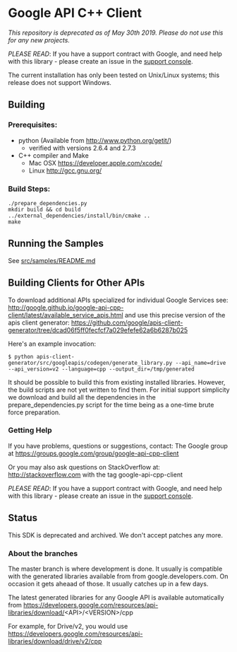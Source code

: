 # Google API C++ Client

*This repository is deprecated as of May 30th 2019. Please do not use this for any new projects.*

*PLEASE READ*: If you have a support contract with Google, and need help with this library - please create an issue in the [support console](https://cloud.google.com/support/).

The current installation has only been tested on Unix/Linux systems;
this release does not support Windows.

## Building

### Prerequisites:
* python   (Available from http://www.python.org/getit/)
  - verified with versions 2.6.4 and 2.7.3
* C++ compiler and Make
  - Mac OSX https://developer.apple.com/xcode/
  - Linux   http://gcc.gnu.org/

### Build Steps:

    ./prepare_dependencies.py
    mkdir build && cd build
    ../external_dependencies/install/bin/cmake ..
    make

## Running the Samples

See [src/samples/README.md](src/samples/README.md)


## Building Clients for Other APIs

To download additional APIs specialized for individual Google Services see:
http://google.github.io/google-api-cpp-client/latest/available_service_apis.html
and use this precise version of the apis client generator:
https://github.com/google/apis-client-generator/tree/dcad06f5ff0fecfcf7a029efefe62a6b6287b025

Here's an example invocation:

    $ python apis-client-generator/src/googleapis/codegen/generate_library.py --api_name=drive --api_version=v2 --language=cpp --output_dir=/tmp/generated

It should be possible to build this from existing installed libraries.
However, the build scripts are not yet written to find them. For initial
support simplicity we download and build all the dependencies in the
prepare_dependencies.py script for the time being as a one-time brute
force preparation.

### Getting Help

If you have problems, questions or suggestions, contact:
  The Google group at https://groups.google.com/group/google-api-cpp-client

Or you may also ask questions on StackOverflow at:
   http://stackoverflow.com with the tag google-api-cpp-client

*PLEASE READ*: If you have a support contract with Google, and need help with this library - please create an issue in the [support console](https://cloud.google.com/support/).

## Status

  This SDK is deprecated and archived. We don't accept patches any more.

### About the branches

  The master branch is where development is done. It usually is compatible with
  the generated libraries available from from google.developers.com. On occasion
  it gets aheaad of those. It usually catches up in a few days.

  The latest generated libraries for any Google API is available automatically
  from
  https://developers.google.com/resources/api-libraries/download/<API\>/\<VERSION>/cpp

  For example, for Drive/v2, you would use
  https://developers.google.com/resources/api-libraries/download/drive/v2/cpp
